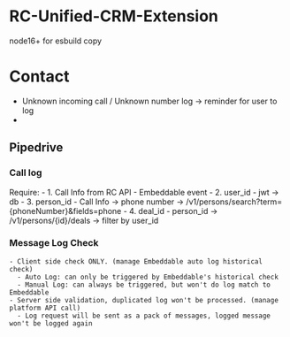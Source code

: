# RC-Unified-CRM-Extension

node16+ for esbuild copy

# Contact

- Unknown incoming call / Unknown number log -> reminder for user to log
- 

## Pipedrive
### Call log

Require: 
    - 1. Call Info from RC API
      - Embeddable event
    - 2. user_id
      - jwt -> db
    - 3. person_id
      - Call Info -> phone number -> /v1/persons/search?term={phoneNumber}&fields=phone
    - 4. deal_id
      - person_id -> /v1/persons/{id}/deals -> filter by user_id


### Message Log Check

    - Client side check ONLY. (manage Embeddable auto log historical check)
      - Auto Log: can only be triggered by Embeddable's historical check
      - Manual Log: can always be triggered, but won't do log match to Embeddable
    - Server side validation, duplicated log won't be processed. (manage platform API call)
      - Log request will be sent as a pack of messages, logged message won't be logged again
